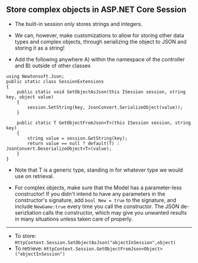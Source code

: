 ## Store complex objects in ASP.NET Core Session
- The built-in session only stores strings and integers. 
- We can, however, make customizations to allow for storing other data types and complex objects, through serializing the object to JSON and storing it as a string! 

- Add the following anywhere A) within the namespace of the controller and B) outside of other classes
```
using Newtonsoft.Json;
public static class SessionExtensions
{
    public static void SetObjectAsJson(this ISession session, string key, object value)
    {
        session.SetString(key, JsonConvert.SerializeObject(value));
    }
       
    public static T GetObjectFromJson<T>(this ISession session, string key)
    {
        string value = session.GetString(key);
        return value == null ? default(T) : JsonConvert.DeserializeObject<T>(value);
    }
}
```

- Note that T is a generic type, standing in for whatever type we would use on retrieval.

- For complex objects, make sure that the Model has a parameter-less constructor! If you didn't intend to have any parameters in the constructor's signature, add `bool New = true` to the signature, and include `NewGame:true` every time you call the constructor. The JSON de-serizliation calls the constructor, which may give you unwanted results in many situations unless taken care of properly.

---
- To store: `HttpContext.Session.SetObjectAsJson("objectInSession",object)`
- To retrieve: `HttpContext.Session.GetObjectFromJson<Object>("objectInSession")`
